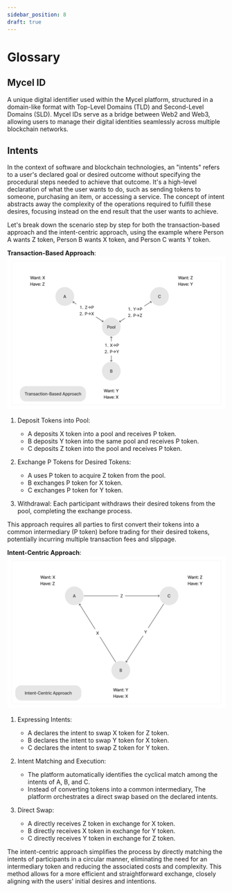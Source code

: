 ```yaml
---
sidebar_position: 8
draft: true
---
```


# Glossary

## Mycel ID

A unique digital identifier used within the Mycel platform, structured in a domain-like format with Top-Level Domains (TLD) and Second-Level Domains (SLD). Mycel IDs serve as a bridge between Web2 and Web3, allowing users to manage their digital identities seamlessly across multiple blockchain networks.

## Intents

In the context of software and blockchain technologies, an "intents" refers to a user's declared goal or desired outcome without specifying the procedural steps needed to achieve that outcome. It's a high-level declaration of what the user wants to do, such as sending tokens to someone, purchasing an item, or accessing a service. The concept of intent abstracts away the complexity of the operations required to fulfill these desires, focusing instead on the end result that the user wants to achieve.

Let's break down the scenario step by step for both the transaction-based approach and the intent-centric approach, using the example where Person A wants Z token, Person B wants X token, and Person C wants Y token.

**Transaction-Based Approach**:
![transaction-based](../assets/transaction-based.png)

1. Deposit Tokens into Pool:

   - A deposits X token into a pool and receives P token.
   - B deposits Y token into the same pool and receives P token.
   - C deposits Z token into the pool and receives P token.

2. Exchange P Tokens for Desired Tokens:

   - A uses P token to acquire Z token from the pool.
   - B exchanges P token for X token.
   - C exchanges P token for Y token.

3. Withdrawal:
   Each participant withdraws their desired tokens from the pool, completing the exchange process.

This approach requires all parties to first convert their tokens into a common intermediary (P token) before trading for their desired tokens, potentially incurring multiple transaction fees and slippage.

**Intent-Centric Approach**:
![intent-centric](../assets/intent-centric.png)

1. Expressing Intents:

   - A declares the intent to swap X token for Z token.
   - B declares the intent to swap Y token for X token.
   - C declares the intent to swap Z token for Y token.

2. Intent Matching and Execution:

   - The platform automatically identifies the cyclical match among the intents of A, B, and C.
   - Instead of converting tokens into a common intermediary, The platform orchestrates a direct swap based on the declared intents.

3. Direct Swap:
   - A directly receives Z token in exchange for X token.
   - B directly receives X token in exchange for Y token.
   - C directly receives Y token in exchange for Z token.

The intent-centric approach simplifies the process by directly matching the intents of participants in a circular manner, eliminating the need for an intermediary token and reducing the associated costs and complexity. This method allows for a more efficient and straightforward exchange, closely aligning with the users' initial desires and intentions.
